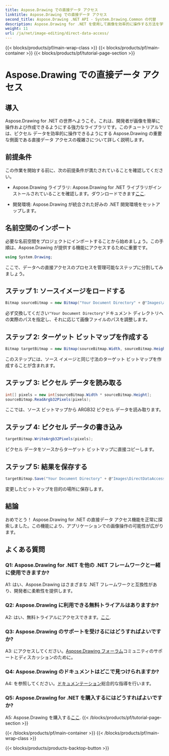 ```yaml
---
title: Aspose.Drawing での直接データ アクセス
linktitle: Aspose.Drawing での直接データ アクセス
second_title: Aspose.Drawing .NET API - System.Drawing.Common の代替
description: Aspose.Drawing for .NET を使用して画像を効率的に操作する方法を学びます。ステップバイステップのガイドを使用して、データへの直接アクセスを詳しく学びましょう。
weight: 11
url: /ja/net/image-editing/direct-data-access/
---
```


{{< blocks/products/pf/main-wrap-class >}}
{{< blocks/products/pf/main-container >}}
{{< blocks/products/pf/tutorial-page-section >}}

# Aspose.Drawing での直接データ アクセス

## 導入

Aspose.Drawing for .NET の世界へようこそ。これは、開発者が画像を簡単に操作および作成できるようにする強力なライブラリです。このチュートリアルでは、ピクセル データを効率的に操作できるようにする Aspose.Drawing の重要な側面である直接データ アクセスの複雑さについて詳しく説明します。

## 前提条件

この作業を開始する前に、次の前提条件が満たされていることを確認してください。

-  Aspose.Drawing ライブラリ: Aspose.Drawing for .NET ライブラリがインストールされていることを確認します。ダウンロードできます[ここ](https://releases.aspose.com/drawing/net/).

- 開発環境: Aspose.Drawing が統合された好みの .NET 開発環境をセットアップします。

## 名前空間のインポート

必要な名前空間をプロジェクトにインポートすることから始めましょう。この手順は、Aspose.Drawing が提供する機能にアクセスするために重要です。

```csharp
using System.Drawing;
```

ここで、データへの直接アクセスのプロセスを管理可能なステップに分割してみましょう。

## ステップ 1: ソースイメージをロードする

```csharp
Bitmap sourceBitmap = new Bitmap("Your Document Directory" + @"Images\aspose_logo.png");
```

必ず交換してください`"Your Document Directory"`ドキュメント ディレクトリへの実際のパスを指定し、それに応じて画像ファイルのパスを調整します。

## ステップ 2: ターゲット ビットマップを作成する

```csharp
Bitmap targetBitmap = new Bitmap(sourceBitmap.Width, sourceBitmap.Height, System.Drawing.Imaging.PixelFormat.Format32bppPArgb);
```

このステップには、ソース イメージと同じ寸法のターゲット ビットマップを作成することが含まれます。

## ステップ 3: ピクセル データを読み取る

```csharp
int[] pixels = new int[sourceBitmap.Width * sourceBitmap.Height];
sourceBitmap.ReadArgb32Pixels(pixels);
```

ここでは、ソース ビットマップから ARGB32 ピクセル データを読み取ります。

## ステップ 4: ピクセル データの書き込み

```csharp
targetBitmap.WriteArgb32Pixels(pixels);
```

ピクセル データをソースからターゲット ビットマップに直接コピーします。

## ステップ 5: 結果を保存する

```csharp
targetBitmap.Save("Your Document Directory" + @"Images\DirectDataAccess_out.png");
```

変更したビットマップを目的の場所に保存します。

## 結論

おめでとう！ Aspose.Drawing for .NET の直接データ アクセス機能を正常に探索しました。この機能により、アプリケーションでの画像操作の可能性が広がります。

## よくある質問

### Q1: Aspose.Drawing for .NET を他の .NET フレームワークと一緒に使用できますか?

A1: はい、Aspose.Drawing はさまざまな .NET フレームワークと互換性があり、開発者に柔軟性を提供します。

### Q2: Aspose.Drawing に利用できる無料トライアルはありますか?

 A2: はい、無料トライアルにアクセスできます。[ここ](https://releases.aspose.com/).

### Q3: Aspose.Drawing のサポートを受けるにはどうすればよいですか?

 A3: にアクセスしてください。[Aspose.Drawing フォーラム](https://forum.aspose.com/c/diagram/17)コミュニティのサポートとディスカッションのために。

### Q4: Aspose.Drawing のドキュメントはどこで見つけられますか?

A4: を参照してください。[ドキュメンテーション](https://reference.aspose.com/drawing/net/)総合的な指導を行います。

### Q5: Aspose.Drawing for .NET を購入するにはどうすればよいですか?

 A5: Aspose.Drawing を購入する[ここ](https://purchase.aspose.com/buy).
{{< /blocks/products/pf/tutorial-page-section >}}

{{< /blocks/products/pf/main-container >}}
{{< /blocks/products/pf/main-wrap-class >}}

{{< blocks/products/products-backtop-button >}}
